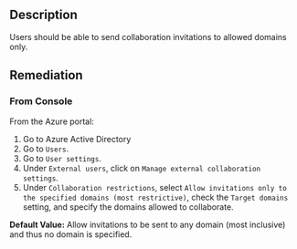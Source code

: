 ## Description

Users should be able to send collaboration invitations to allowed domains only.

## Remediation

### From Console

From the Azure portal:

1. Go to Azure Active Directory
2. Go to `Users`.
3. Go to `User settings`.
4. Under `External users`, click on `Manage external collaboration settings`.
5. Under `Collaboration restrictions`, select `Allow invitations only to the specified domains (most restrictive)`, check the `Target domains` setting, and specify the domains allowed to collaborate.

**Default Value:** Allow invitations to be sent to any domain (most inclusive) and thus no domain is specified.